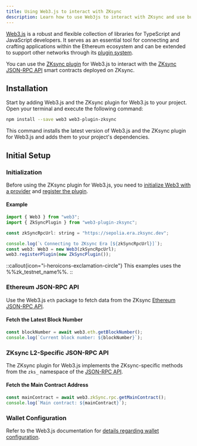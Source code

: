 ```yaml
---
title: Using Web3.js to interact with ZKsync
description: Learn how to use Web3js to interact with ZKsync and use built-in functions for ZKsync-specific JSON RPC methods.
---
```


[Web3.js](https://web3js.org/) is a robust and flexible collection of libraries for TypeScript and JavaScript developers.
It serves as an essential tool for connecting and crafting applications within the Ethereum ecosystem
and can be extended to support other networks through its [plugin system](https://docs.web3js.org/guides/web3_plugin_guide/).

You can use the [ZKsync plugin](https://github.com/web3/web3-plugin-zksync) for Web3.js
to interact with the [ZKsync JSON-RPC API](https://docs.zksync.io/build/api.html) smart contracts deployed on ZKsync.

## Installation

Start by adding Web3.js and the ZKsync plugin for Web3.js to your project.
Open your terminal and execute the following command:

```bash
npm install --save web3 web3-plugin-zksync
```

This command installs the latest version of Web3.js and the ZKsync plugin for Web3.js and adds them to your project's dependencies.

## Initial Setup

### Initialization

Before using the ZKsync plugin for Web3.js, you need to [initialize Web3 with a provider](https://docs.web3js.org/#initialize-web3-with-a-provider)
and [register the plugin](https://docs.web3js.org/guides/web3_plugin_guide/plugin_users#registering-the-plugin).

#### Example

```javascript
import { Web3 } from "web3";
import { ZkSyncPlugin } from "web3-plugin-zksync";

const zkSyncRpcUrl: string = "https://sepolia.era.zksync.dev";

console.log(`📞 Connecting to ZKsync Era [${zkSyncRpcUrl}]`);
const web3: Web3 = new Web3(zkSyncRpcUrl);
web3.registerPlugin(new ZkSyncPlugin());
```

::callout{icon="i-heroicons-exclamation-circle"}
This examples uses the %%zk_testnet_name%%.
::

### Ethereum JSON-RPC API

Use the Web3.js `eth` package to fetch data from the ZKsync [Ethereum JSON-RPC API](https://docs.zksync.io/build/api-reference/ethereum-rpc).

#### Fetch the Latest Block Number

```javascript
const blockNumber = await web3.eth.getBlockNumber();
console.log(`Current block number: ${blockNumber}`);
```

### ZKsync L2-Specific JSON-RPC API

The ZKsync plugin for Web3.js implements the ZKsync-specific methods
from the `zks_` namespace of the [JSON-RPC API](https://docs.zksync.io/build/api.html#zksync-era-json-rpc-methods).

#### Fetch the Main Contract Address

```javascript
const mainContract = await web3.zkSync.rpc.getMainContract();
console.log(`Main contract: ${mainContract}`);
```

### Wallet Configuration

Refer to the Web3.js documentation for [details regarding wallet configuration](https://docs.web3js.org/#setting-up-a-wallet).
